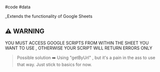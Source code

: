 #code  #data 

_Extends the functionality of Google Sheets

## ⚠️ WARNING
YOU MUST ACCESS GOOGLE SCRIPTS FROM WITHIN THE SHEET YOU WANT TO USE , OTHERWISE YOUR SCRIPT WILL RETURN ERRORS ONLY 

> Possible solution ➡️ Using "getByUrl" , but it's a pain in the ass to use that way. Just stick to basics for now.

